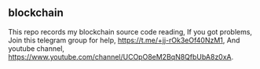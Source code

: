## blockchain
This repo records my blockchain source code reading, If you got problems, Join this telegram group for help, https://t.me/+jj-rOk3eOf40NzM1, And youtube channel, https://www.youtube.com/channel/UCOpO8eM2BqN8QfbUbA8z0xA.